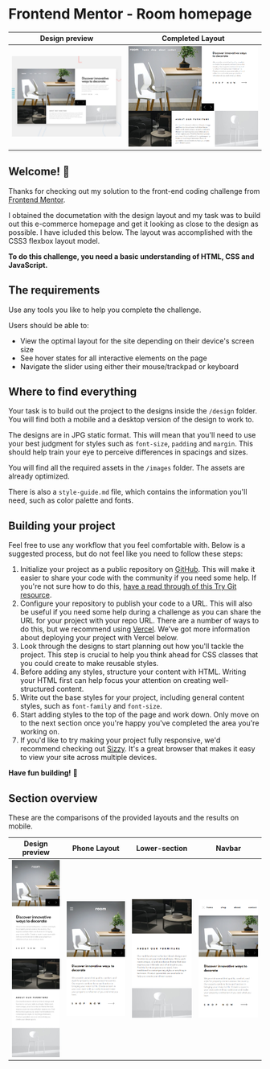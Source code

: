 # Frontend Mentor - Room homepage
Design preview                                                                          | Completed Layout
:--------------------------------------------------------------------------------------:|:------------------------------------------------------------:
![Design preview for the Room homepage coding challenge](./design/desktop-preview.jpg) | ![Completed design for desktop](./project-Images/desktop.png)

## Welcome! 👋

Thanks for checking out my solution to the front-end coding challenge from [Frontend Mentor](https://www.frontendmentor.io).

I obtained the documetation with the design layout and my task was to build out this e-commerce homepage and get it looking as close to the design as possible. I have icluded this below. The layout was accomplished with the CSS3 flexbox layout model.

**To do this challenge, you need a basic understanding of HTML, CSS and JavaScript.**

## The requirements

Use any tools you like to help you complete the challenge.

Users should be able to:

- View the optimal layout for the site depending on their device's screen size
- See hover states for all interactive elements on the page
- Navigate the slider using either their mouse/trackpad or keyboard

## Where to find everything

Your task is to build out the project to the designs inside the `/design` folder. You will find both a mobile and a desktop version of the design to work to.

The designs are in JPG static format. This will mean that you'll need to use your best judgment for styles such as `font-size`, `padding` and `margin`. This should help train your eye to perceive differences in spacings and sizes.

You will find all the required assets in the `/images` folder. The assets are already optimized.

There is also a `style-guide.md` file, which contains the information you'll need, such as color palette and fonts.

## Building your project

Feel free to use any workflow that you feel comfortable with. Below is a suggested process, but do not feel like you need to follow these steps:

1. Initialize your project as a public repository on [GitHub](https://github.com/). This will make it easier to share your code with the community if you need some help. If you're not sure how to do this, [have a read through of this Try Git resource](https://try.github.io/).
2. Configure your repository to publish your code to a URL. This will also be useful if you need some help during a challenge as you can share the URL for your project with your repo URL. There are a number of ways to do this, but we recommend using [Vercel](https://bit.ly/fem-vercel). We've got more information about deploying your project with Vercel below.
3. Look through the designs to start planning out how you'll tackle the project. This step is crucial to help you think ahead for CSS classes that you could create to make reusable styles.
4. Before adding any styles, structure your content with HTML. Writing your HTML first can help focus your attention on creating well-structured content.
5. Write out the base styles for your project, including general content styles, such as `font-family` and `font-size`.
6. Start adding styles to the top of the page and work down. Only move on to the next section once you're happy you've completed the area you're working on.
7. If you'd like to try making your project fully responsive, we'd recommend checking out [Sizzy](https://bit.ly/fm-sizzy). It's a great browser that makes it easy to view your site across multiple devices.

**Have fun building!** 🚀

## Section overview
These are the comparisons of the provided layouts and the results on mobile.

Design preview                    | Phone Layout                      | Lower-section                        | Navbar
:--------------------------------:|:---------------------------------:|:------------------------------------:|:------------------------------:
![](./design/mobile-design.jpg) | ![](./project-Images/phoneHero.png) | ![](./project-Images/phoneLower.png)  | ![](./project-Images/phoneNav.png)
